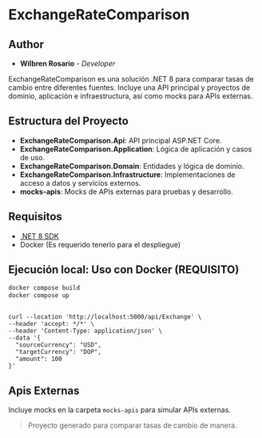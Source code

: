 # ExchangeRateComparison

## Author
* **Wilbren Rosario** - *Developer*

ExchangeRateComparison es una solución .NET 8 para comparar tasas de cambio entre diferentes fuentes. Incluye una API principal y proyectos de dominio, aplicación e infraestructura, así como mocks para APIs externas.

## Estructura del Proyecto

- **ExchangeRateComparison.Api**: API principal ASP.NET Core.
- **ExchangeRateComparison.Application**: Lógica de aplicación y casos de uso.
- **ExchangeRateComparison.Domain**: Entidades y lógica de dominio.
- **ExchangeRateComparison.Infrastructure**: Implementaciones de acceso a datos y servicios externos.
- **mocks-apis**: Mocks de APIs externas para pruebas y desarrollo.

## Requisitos

- [.NET 8 SDK](https://dotnet.microsoft.com/download)
- Docker (Es requerido tenerlo para el despliegue)

## Ejecución local: Uso con Docker (REQUISITO)

```sh
docker compose build
docker compose up
```

```CURL

curl --location 'http://localhost:5000/api/Exchange' \
--header 'accept: */*' \
--header 'Content-Type: application/json' \
--data '{
  "sourceCurrency": "USD",
  "targetCurrency": "DOP",
  "amount": 100
}'

```

## Apis Externas

Incluye mocks en la carpeta `mocks-apis` para simular APIs externas.


> Proyecto generado para comparar tasas de cambio de manera.